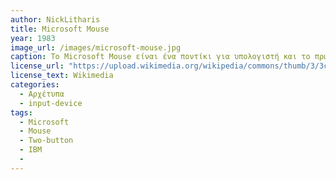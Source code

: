 ```yaml
---
author: NickLitharis
title: Microsoft Mouse
year: 1983
image_url: /images/microsoft-mouse.jpg
caption: Το Microsoft Mouse είναι ένα ποντίκι για υπολογιστή και το πρώτο που κυκλοφόρησε από τη Microsoft το 1983. Με το παρατσούκλι *ποντίκι με τα πράσινα μάτια*, το ποντίκι διέθετε ένα ζευγάρι πράσινων κουμπιών. Παρόλο που ο χρήστης έπρεπε να μετακινεί το χέρι του για να φτάσει τα κουμπιά, ο πιο καμπυλωτός σχεδιασμός του το έκανε να αισθάνεται άνετο. Επιπλέον το ποντίκι ήταν σχετικά βαρύ καθώς χρησιμοποιούσε ένα μεταλλικό trackball. Όλες οι εκδόσεις του Microsoft Mouse μπορούσαν να χρησιμοποιηθούν με συστήματα συμβατά με IBM και άλλα συστήματα DOS.
license_url: "https://upload.wikimedia.org/wikipedia/commons/thumb/3/3c/First_MS-Mouse.jpg/640px-First_MS-Mouse.jpg"
license_text: Wikimedia
categories:
  - Αρχέτυπα
  - input-device
tags:
  - Microsoft
  - Mouse
  - Two-button
  - IBM
  - 
---
```

